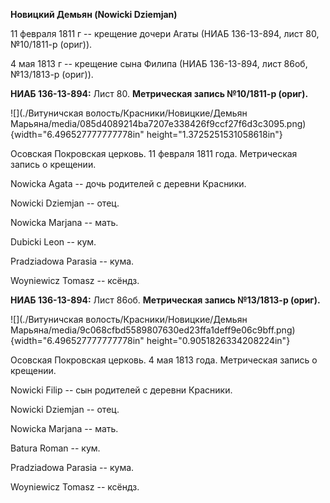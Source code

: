 **Новицкий Демьян (Nowicki Dziemjan)**

11 февраля 1811 г -- крещение дочери Агаты (НИАБ 136-13-894, лист 80,
№10/1811-р (ориг)).

4 мая 1813 г -- крещение сына Филипа (НИАБ 136-13-894, лист 86об,
№13/1813-р (ориг)).

**НИАБ 136-13-894:** Лист 80. **Метрическая запись №10/1811-р (ориг).**

![](./Витуничская волость/Красники/Новицкие/Демьян Марьяна/media/085d4089214ba7207e338426f9ccf27f6d3c3095.png){width="6.496527777777778in"
height="1.3725251531058618in"}

Осовская Покровская церковь. 11 февраля 1811 года. Метрическая запись о
крещении.

Nowicka Agata -- дочь родителей с деревни Красники.

Nowicki Dziemjan -- отец.

Nowicka Marjana -- мать.

Dubicki Leon -- кум.

Pradziadowa Parasia -- кума.

Woyniewicz Tomasz -- ксёндз.

**НИАБ 136-13-894:** Лист 86об. **Метрическая запись №13/1813-р
(ориг).**

![](./Витуничская волость/Красники/Новицкие/Демьян Марьяна/media/9c068cfbd5589807630ed23ffa1deff9e06c9bff.png){width="6.496527777777778in"
height="0.9051826334208224in"}

Осовская Покровская церковь. 4 мая 1813 года. Метрическая запись о
крещении.

Nowicki Filip -- сын родителей с деревни Красники.

Nowicki Dziemjan -- отец.

Nowicka Marjana -- мать.

Batura Roman -- кум.

Pradziadowa Parasia -- кума.

Woyniewicz Tomasz -- ксёндз.
